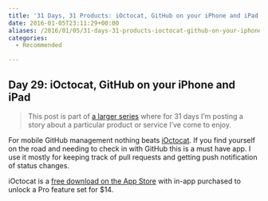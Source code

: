 ```yaml
---
title: '31 Days, 31 Products: iOctocat, GitHub on your iPhone and iPad'
date: 2016-01-05T23:11:29+00:00
aliases: /2016/01/05/31-days-31-products-ioctocat-github-on-your-iphone-and-ipad/
categories:
  - Recommended

---
```

## Day 29: iOctocat, GitHub on your iPhone and iPad

> This post is part of [a larger series][1] where for 31 days I&#8217;m posting a story about a particular product or service I&#8217;ve come to enjoy.

For mobile GitHub management nothing beats [iOctocat][2]. If you find yourself on the road and needing to check in with GitHub this is a must have app. I use it mostly for keeping track of pull requests and getting push notification of status changes.

iOctocat is a [free download on the App Store][3] with in-app purchased to unlock a Pro feature set for $14.

 [1]: http://mikezornek.com/2015/11/24/31-days-31-products-launch-post/
 [2]: https://ioctocat.com/
 [3]: https://ioctocat.com/appstore